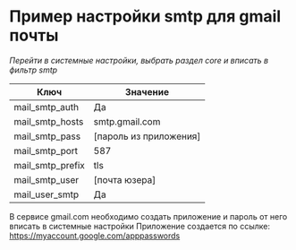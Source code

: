 # Пример настройки smtp для gmail почты

*Перейти в системные настройки, выбрать раздел core и вписать в фильтр smtp*


Ключ |  Значение 
------------- | -------------
mail_smtp_auth | Да
mail_smtp_hosts | smtp.gmail.com
mail_smtp_pass | [пароль из приложения]
mail_smtp_port | 587
mail_smtp_prefix | tls
mail_smtp_user | [почта юзера]
mail_user_smtp | Да

В сервисе gmail.com необходимо создать приложение и пароль от него вписать в системные настройки 
Приложение создается по ссылке:
https://myaccount.google.com/apppasswords
